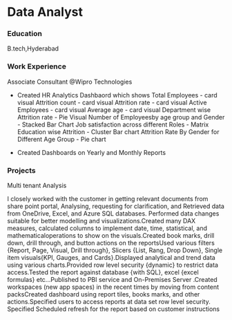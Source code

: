 # Data Analyst

### Education
B.tech,Hyderabad   

### Work Experience
Associate Consultant @Wipro Technologies
- Created HR Analytics Dashbaord which shows
 Total Employees - card visual
 Attrition count - card visual
 Attrition rate  - card visual
 Active Employees - card visual
 Average age      - card visual
 Department wise Attrition rate - Pie Visual 
 Number of Employeesby age group and Gender - Stacked Bar Chart 
 Job satisfaction across different Roles - Matrix
 Education wise Attrition - Cluster Bar chart
 Attrition Rate By Gender for Different Age Group - Pie chart

- Created Dashboards on Yearly and Monthly Reports

### Projects
Multi tenant Analysis

I closely worked with the customer in getting relevant documents from share point portal,
Analysing, requesting for clarification, and Retrieved data from OneDrive, Excel, and Azure SQL databases.
Performed data changes suitable for better modelling and visualizations.Created many DAX measures, calculated columns to implement date, time, statistical, and mathematicaloperations to show on the visuals.Created book marks, drill down, drill through, and button actions on the reportsUsed various filters {Report, Page, Visual, Drill through}, Slicers {List, Rang, Drop Down}, Single item visuals{KPI, Gauges, and Cards}.Displayed analytical and trend data using various charts.Provided row level security {dynamic} to restrict data access.Tested the report against database {with SQL}, excel {excel formulas} etc...Published to PBI service and On-Premises Server .Created workspaces (new app spaces) in the recent times by moving from content packsCreated dashboard using report tiles, books marks, and other actions.Specified users to access reports at data set row level security. Specified Scheduled refresh for the report based on customer instructions

